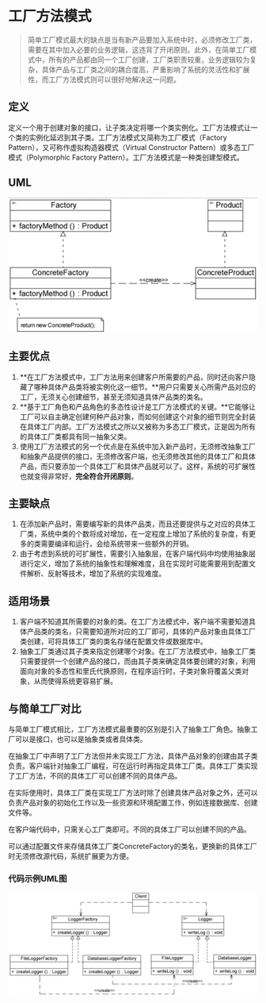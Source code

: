 # 工厂方法模式

> 简单工厂模式最大的缺点是当有新产品要加入系统中时，必须修改工厂类，需要在其中加入必要的业务逻辑，这违背了开闭原则。此外，在简单工厂模式中，所有的产品都由同一个工厂创建，工厂类职责较重，业务逻辑较为复杂，具体产品与工厂类之间的耦合度高，严重影响了系统的灵活性和扩展性，而工厂方法模式则可以很好地解决这一问题。

## 定义

定义一个用于创建对象的接口，让子类决定将哪一个类实例化。工厂方法模式让一个类的实例化延迟到其子类。工厂方法模式又简称为工厂模式（Factory Pattern），又可称作虚拟构造器模式（Virtual Constructor Pattern）或多态工厂模式（Polymorphic Factory Pattern）。工厂方法模式是一种类创建型模式。

## UML

![image-20240422180137006](./.gitbook/assets/image-20240422180137006.png)

## 主要优点

1. **在工厂方法模式中，工厂方法用来创建客户所需要的产品，同时还向客户隐藏了哪种具体产品类将被实例化这一细节。**用户只需要关心所需产品对应的工厂，无须关心创建细节，甚至无须知道具体产品类的类名。
2. **基于工厂角色和产品角色的多态性设计是工厂方法模式的关键。**它能够让工厂可以自主确定创建何种产品对象，而如何创建这个对象的细节则完全封装在具体工厂内部。工厂方法模式之所以又被称为多态工厂模式，正是因为所有的具体工厂类都具有同一抽象父类。
3. 使用工厂方法模式的另一个优点是在系统中加入新产品时，无须修改抽象工厂和抽象产品提供的接口，无须修改客户端，也无须修改其他的具体工厂和具体产品，而只要添加一个具体工厂和具体产品就可以了。这样，系统的可扩展性也就变得非常好，**完全符合开闭原则**。

## 主要缺点

1. 在添加新产品时，需要编写新的具体产品类，而且还要提供与之对应的具体工厂类，系统中类的个数将成对增加，在一定程度上增加了系统的复杂度，有更多的类需要编译和运行，会给系统带来一些额外的开销。
2. 由于考虑到系统的可扩展性，需要引入抽象层，在客户端代码中均使用抽象层进行定义，增加了系统的抽象性和理解难度，且在实现时可能需要用到配置文件解析、反射等技术，增加了系统的实现难度。

## 适用场景

1. 客户端不知道其所需要的对象的类。在工厂方法模式中，客户端不需要知道具体产品类的类名，只需要知道所对应的工厂即可，具体的产品对象由具体工厂类创建，可将具体工厂类的类名存储在配置文件或数据库中。
2. 抽象工厂类通过其子类来指定创建哪个对象。在工厂方法模式中，抽象工厂类只需要提供一个创建产品的接口，而由其子类来确定具体要创建的对象，利用面向对象的多态性和里氏代换原则，在程序运行时，子类对象将覆盖父类对象，从而使得系统更容易扩展。





## 与简单工厂对比

与简单工厂模式相比，工厂方法模式最重要的区别是引入了抽象工厂角色。抽象工厂可以是接口，也可以是抽象类或者具体类。

在抽象工厂中声明了工厂方法但并未实现工厂方法，具体产品对象的创建由其子类负责。客户端针对抽象工厂编程，可在运行时再指定具体工厂类。具体工厂类实现了工厂方法，不同的具体工厂可以创建不同的具体产品。

在实际使用时，具体工厂类在实现工厂方法时除了创建具体产品对象之外，还可以负责产品对象的初始化工作以及一些资源和环境配置工作，例如连接数据库、创建文件等。

在客户端代码中，只需关心工厂类即可。不同的具体工厂可以创建不同的产品。

可以通过配置文件来存储具体工厂类ConcreteFactory的类名，更换新的具体工厂时无须修改源代码，系统扩展更为方便。



### 代码示例UML图

![image-20240422180529574](./.gitbook/assets/image-20240422180529574.png)

